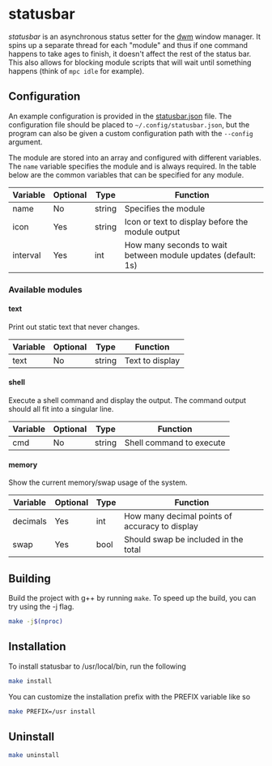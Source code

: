 # statusbar

*statusbar* is an asynchronous status setter for the [dwm](https://dwm.suckless.org/) window manager. It spins up a separate thread for each "module" and thus if one command happens to take ages to finish, it doesn't affect the rest of the status bar. This also allows for blocking module scripts that will wait until something happens (think of `mpc idle` for example).

## Configuration
An example configuration is provided in the [statusbar.json](./statusbar.json) file. The configuration file should be placed to `~/.config/statusbar.json`, but the program can also be given a custom configuration path with the `--config` argument.

The module are stored into an array and configured with different variables. The `name` variable specifies the module and is always required. In the table below are the common variables that can be specified for any module.

| Variable | Optional | Type   | Function |
|----------|----------|--------|----------|
| name     | No       | string | Specifies the module |
| icon     | Yes      | string | Icon or text to display before the module output |
| interval | Yes      | int    | How many seconds to wait between module updates (default: 1s) |

### Available modules

#### text
Print out static text that never changes.

| Variable | Optional | Type   | Function |
|----------|----------|--------|----------|
| text     | No       | string | Text to display |

#### shell
Execute a shell command and display the output. The command output should all fit into a singular line.

| Variable | Optional | Type   | Function |
|----------|----------|--------|----------|
| cmd      | No       | string | Shell command to execute |

#### memory
Show the current memory/swap usage of the system.

| Variable | Optional | Type | Function |
|----------|----------|------|----------|
| decimals | Yes      | int  | How many decimal points of accuracy to display |
| swap     | Yes      | bool | Should swap be included in the total |


## Building
Build the project with g++ by running `make`. To speed up the build, you can try using the -j flag.
```sh
make -j$(nproc)
```

## Installation
To install statusbar to /usr/local/bin, run the following
```sh
make install
```
You can customize the installation prefix with the PREFIX variable like so
```sh
make PREFIX=/usr install
```

## Uninstall
```sh
make uninstall
```
